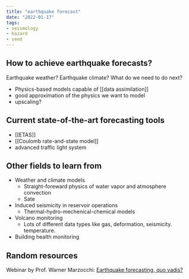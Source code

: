 ```yaml
---
title: "earthquake forecast"
date: "2022-01-17"
tags:
- seismology
- hazard
- seed
---
```


## How to achieve earthquake forecasts?
Earthquake weather? Earthquake climate? What do we need to do next?
- Physics-based models capable of [[data assimilation]]
- good approximation of the physics we want to model
- upscaling?

## Current state-of-the-art forecasting tools
- [[ETAS]]
- [[Coulomb rate-and-state model]]
- advanced traffic light system

## Other fields to learn from
- Weather and climate models
    - Straight-foreward physics of water vapor and atmosphere convection
    - Sate 
- Induced seismicity in reservoir operations
    - Thermal-hydro-mechenical-chemical models
- Volcano monitoring
    - Lots of different data types like gas, deformation, seismicity. temperature. 
- Building health monitoring

## Random resources
Webinar by Prof. Warner Marzocchi: [Earthquake forecasting, quo vadis?](https://www.youtube.com/watch?v=XZxTQqRlW54)
